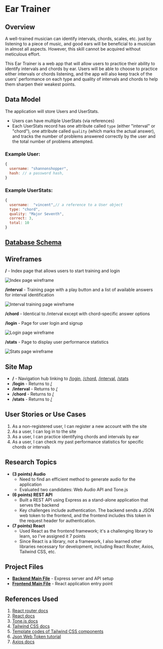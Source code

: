 # Ear Trainer

## Overview

A well-trained musician can identify intervals, chords, scales, etc. just by listening to a piece of music, and good ears will be beneficial to a musician in almost all aspects. However, this skill cannot be acquired without meticulous effort.

This Ear Trainer is a web app that will allow users to practice their ability to identify intervals and chords by ear. Users will be able to choose to practice either intervals or chords listening, and the app will also keep track of the users' performance on each type and quality of intervals and chords to help them sharpen their weakest points. 


## Data Model

The application will store Users and UserStats.

* Users can have multiple UserStats (via references)
* Each UserStats record has one attribute called `type` (either "interval" or "chord"), one attribute called `quality` (which marks the actual answer), and tracks the number of problems answered correctly by the user and the total number of problems attempted.

### Example User:

```javascript
{
  username: "shannonshopper",
  hash: // a password hash,
}
```

### Example UserStats:

```javascript
{
  username:  "vincent",// a reference to a User object
  type: "chord",
  quality: "Major Seventh",
  correct: 3,
  total: 10
}
```


## [Database Schema](./db.js)

## Wireframes

**/** - Index page that allows users to start training and login

![Index page wireframe](https://github.com/VincentBai-dotcom/AIT-Final-Project-API/blob/main/documentation/Index.jpg?raw=true)

**/interval** - Training page with a play button and a list of available answers for interval identification

![Interval training page wireframe](https://github.com/VincentBai-dotcom/AIT-Final-Project-API/blob/main/documentation/Interval.jpg?raw=true)

**/chord** - Identical to /interval except with chord-specific answer options

**/login** - Page for user login and signup

![Login page wireframe](https://github.com/VincentBai-dotcom/AIT-Final-Project-API/blob/main/documentation/Login.jpg?raw=true)

**/stats** - Page to display user performance statistics

![Stats page wireframe](https://github.com/VincentBai-dotcom/AIT-Final-Project-API/blob/main/documentation/Stats.jpg?raw=true)

## Site Map

- **/** - Navigation hub linking to [/login](#wireframes), [/chord](#wireframes), [/interval](#wireframes), [/stats](#wireframes)
- **/login** - Returns to [/](#wireframes)
- **/interval** - Returns to [/](#wireframes)
- **/chord** - Returns to [/](#wireframes)
- **/stats** - Returns to [/](#wireframes)

## User Stories or Use Cases

1. As a non-registered user, I can register a new account with the site
2. As a user, I can log in to the site
3. As a user, I can practice identifying chords and intervals by ear
4. As a user, I can check my past performance statistics for specific chords or intervals

## Research Topics

* **(3 points) Audio**
    * Need to find an efficient method to generate audio for the application
    * Evaluated two candidates: Web Audio API and Tone.js
* **(6 points) REST API**
    * Built a REST API using Express as a stand-alone application that serves the backend
    * Key challenges include authentication. The backend sends a JSON web token to the frontend, and the frontend includes this token in the request header for authentication.
* **(7 points) React**
    * Used React as the frontend framework; it's a challenging library to learn, so I've assigned it 7 points
    * Since React is a library, not a framework, I also learned other libraries necessary for development, including React Router, Axios, Tailwind CSS, etc.

## Project Files

- **[Backend Main File](./app.js)** - Express server and API setup
- **[Frontend Main File](https://github.com/VincentBai-dotcom/AIT-Final-Project-Frontend/blob/master/src/App.js)** - React application entry point

## References Used

1. [React router docs](https://reactrouter.com/) 
2. [React docs](https://reactjs.org/docs/getting-started.html) 
3. [Tone.js docs](https://tonejs.github.io/)
4. [Tailwind CSS docs](https://tailwindcss.com/docs/guides/create-react-app)
5. [Template codes of Tailwind CSS components](https://tailwind-elements.com/quick-start/)
6. [Json Web Token tutorial](https://www.djamware.com/post/58eba06380aca72673af8500/node-express-mongoose-and-passportjs-rest-api-authentication)
7. [Axios docs](https://axios-http.com/docs/intro)

